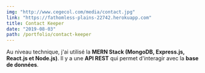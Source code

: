```yaml
---
img: "http://www.cegecol.com/media/contact.jpg"
link: "https://fathomless-plains-22742.herokuapp.com"
title: Contact Keeper
date: "2019-08-03"
path: /portfolio/contact-keeper
---
```


Au niveau technique, j'ai utilisé la **MERN Stack (MongoDB, Express.js, React.js et Node.js)**. Il y a une **API REST** qui permet d'interagir avec la **base de données**.
